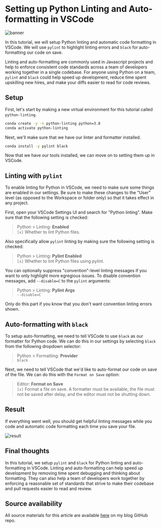 # Setting up Python Linting and Auto-formatting in VSCode

![banner](https://unsplash.com/photos/YuQEEaNOgBA/download?ixid=MnwxMjA3fDB8MXxzZWFyY2h8N3x8b3JkZXJ8fDB8fHx8MTY0NDEyMjIzNw&force=true&w=1920)

In this tutorial, we will setup Python linting and automatic code formatting in VSCode. We will use `pylint` to highlight linting errors and `black` for auto-formatting our code on save.

Linting and auto-formatting are commonly used in Javascript projects and help to enforce consistent code standards across a team of developers working together in a single codebase. For anyone using Python on a team, `pylint` and `black` could help speed up development, reduce time spent upskilling new hires, and make your diffs easier to read for code reviews.

## Setup

First, let's start by making a new virtual environment for this tutorial called `python-linting`.

```zsh
conda create -y -n python-linting python=3.8
conda activate python-linting
```

Next, we'll make sure that we have our linter and formatter installed.

```zsh
conda install -y pylint black
```

Now that we have our tools installed, we can move on to setting them up in VSCode.

## Linting with `pylint`

To enable linting for Python in VSCode, we need to make sure some things are enabled in our settings. Be sure to make these changes to the "User" level (as opposed to the Workspace or folder only) so that it takes effect in any project.

First, open your VSCode Settings UI and search for "Python linting". Make sure that the following setting is checked:

> Python > Linting: **Enabled** \
> `[x]` Whether to lint Python files.

Also specifically allow `pylint` linting by making sure the following setting is checked:

> Python > Linting: **Pylint Enabled** \
> `[x]` Whether to lint Python files using pylint.

You can optionally suppress "convention"-level linting messages if you want to only highlight more egregious issues. To disable convention messages, add `--disable=C` to the `pylint` arguments:

> Python > Linting: **Pylint Args** \
> `--disable=C`

Only do this part if you know that you don't want convention linting errors shown.

## Auto-formatting with `black`

To setup auto-formatting, we need to tell VSCode to use `black` as our formatter for Python code. We can do this in our settings by selecting `black` from the following dropdown selector:

> Python > Formatting: **Provider** \
> `black`

Next, we need to tell VSCode that we'd like to auto-format our code on save of the file. We can do this with the `Format on Save` option:

> Editor: **Format on Save** \
> `[x]` Format a file on save. A formatter must be available, the file must not be saved after delay, and the editor must not be shutting down.

## Result

If everything went well, you should get helpful linting messages while you code and automatic code formatting each time you save your file.

![result](./result.gif)

## Final thoughts

In this tutorial, we setup `pylint` and `black` for Python linting and auto-formatting in VSCode. Linting and auto-formatting can help speed up development by removing time spent debugging and thinking about formatting. They can also help a team of developers work together by enforcing a reasonable set of standards that strive to make their codebase and pull requests easier to read and review.

## Source availability

All source materials for this article are available [here](https://github.com/jmswaney/blog/tree/main/05_python_linting) on my blog GitHub repo.
